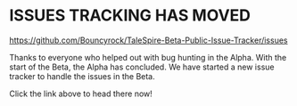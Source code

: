 # ISSUES TRACKING HAS MOVED

https://github.com/Bouncyrock/TaleSpire-Beta-Public-Issue-Tracker/issues

Thanks to everyone who helped out with bug hunting in the Alpha. With the start of the Beta, the Alpha has concluded. We have started a new issue tracker to handle the issues in the Beta.

Click the link above to head there now!
